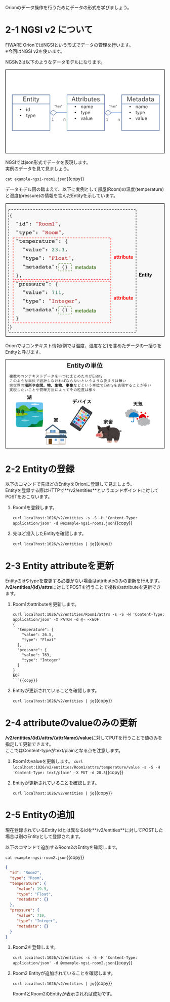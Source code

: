 Orionのデータ操作を行うためにデータの形式を学びましょう。

# 2-1 NGSI v2 について

FIWARE OrionではNGSIという形式でデータの管理を行います。  
※今回はNGSI v2を使います。


NGSIv2は以下のようなデータモデルになります。

![NGSIv2](./assets/2-0.png)

NGSIではjson形式でデータを表現します。  
実例のデータを見て見ましょう。

`cat example-ngsi-room1.json`{{copy}}


データモデル図の踏まえて、以下に実例として部屋(Room)の温度(temperature)と湿度(pressure)の情報を含んだEntityを示しています。

![NGSIv2](./assets/2-1.png)

Orionではコンテキスト情報(例では温度、湿度など)を含めたデータの一括りをEntityと呼びます。

![Entity](./assets/2-2.png)

# 2-2 Entityの登録

以下のコマンドで先ほどのEntityをOrionに登録して見ましょう。  
Entityを登録する際はHTTPで**/v2/entities**というエンドポイントに対してPOSTをおこないます。

1. Room1を登録します。

   `curl localhost:1026/v2/entities -s -S -H 'Content-Type: application/json' -d @example-ngsi-room1.json`{{copy}}

2. 先ほど投入したEntityを確認します。

   `curl localhost:1026/v2/entities | jq`{{copy}}


# 2-3 Entity attributeを更新

Entityのidやtypeを変更する必要がない場合はattributeのみの更新を行えます。  
**/v2/entities/{id}/attrs**に対してPOSTを行うことで複数のattributeを更新できます。

1. Room1のattributeを更新します。
   ```
   curl localhost:1026/v2/entities/Room1/attrs -s -S -H 'Content-Type: application/json' -X PATCH -d @- <<EOF
   {
     "temperature": {
       "value": 26.5,
       "type": "Float"
     },
     "pressure": {
       "value": 763,
       "type": "Integer"
     }
   }
   EOF
   ```{{copy}}

2. Entityが更新されていることを確認します。

   `curl localhost:1026/v2/entities | jq`{{copy}}

# 2-4 attributeのvalueのみの更新

**/v2/entities/{id}/attrs/{attrName}/value**に対してPUTを行うことで値のみを指定して更新できます。  
ここではContent-typeがtext/plainとなる点を注意します。


1. Room1のvalueを更新します。
   `curl localhost:1026/v2/entities/Room1/attrs/temperature/value -s -S -H 'Content-Type: text/plain' -X PUT -d 28.5`{{copy}}

2. Entityが更新されていることを確認します。

   `curl localhost:1026/v2/entities | jq`{{copy}}


# 2-5 Entityの追加

現在登録されているEntity idとは異なるidを**/v2/entities**に対してPOSTした場合は別のEntityとして登録されます。


以下のコマンドで追加するRoom2のEntityを確認します。

`cat example-ngsi-room2.json`{{copy}}

```json
{
  "id": "Room2",
  "type": "Room",
  "temperature": {
     "value": 19.9,
     "type": "Float",
     "metadata": {}
  },
  "pressure": {
     "value": 719,
     "type": "Integer",
     "metadata": {}
  }
}
```

1. Room2を登録します。

   `curl localhost:1026/v2/entities -s -S -H 'Content-Type: application/json' -d @example-ngsi-room2.json`{{copy}}

2. Room2 Entityが追加されていることを確認します。

   `curl localhost:1026/v2/entities | jq`{{copy}}

   Room1とRoom2のEntityが表示されれば成功です。
